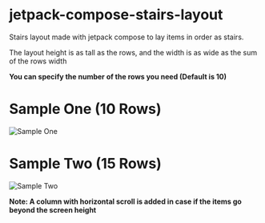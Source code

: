 # jetpack-compose-stairs-layout
Stairs layout made with jetpack compose to lay items in order as stairs.

The layout height is as tall as the rows,
and the width is as wide as the sum of the rows width

**You can specify the number of the rows you need (Default is 10)**

# Sample One **(10 Rows)**
![Sample One](https://im2.ezgif.com/tmp/ezgif-2-6f235f9157c7.gif)


# Sample Two **(15 Rows)**
![Sample Two](https://im2.ezgif.com/tmp/ezgif-2-73fcd676c546.gif)

**Note: A column with horizontal scroll is added in case if the items go beyond the screen height**


